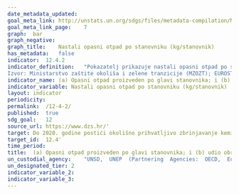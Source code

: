 ```yaml
---
date_metadata_updated:	
goal_meta_link:	http://unstats.un.org/sdgs/files/metadata-compilation/Metadata-Goal-12.pdf'
goal_meta_link_page:	7
graph:	bar
graph_negative:	
graph_title:	Nastali opasni otpad po stanovniku (kg/stanovnik)
has_metadata:	false
indicator:	12.4.2
indicator_definition:	"Pokazatelj prikazuje nastali opasni otpad po stanovniku u kilogramima, ukupno nastalu količinu opasnog otpada u tonama te količine obrađenog opasnog otpada prema postupku oporabe ili zbrinjavanja na području Republike Hrvatske u tonama. Vremenska serija za (a) Nastali opasni otpad je u skladu s metapodacima UN-a, dok vremenska serija za (b) Obrađeni opasni otpad prema postupku oporabe ili zbrinjavanja nije u potpunosti u skladu s metapodacima UN-a. Naime, podaci se odnose na obradu konačnim postupcima na području RH, te nisu uključene količine koje su izvezene na obradu ili su na području RH obrađene postupcima koji se ne smatraju konačnim postupcima.
Izvor: Ministarstvo zaštite okoliša i zelene tranzicije (MZOZT); EUROSTAT"
indicator_name:	(a) Opasni otpad proizveden po glavi stanovnika; i (b) udio obrađenog opasnog otpada, prema vrsti obrade
indicator_variable:	Nastali opasni otpad po stanovniku (kg/stanovnik)
layout:	indicator
periodicity:	
permalink:	/12-4-2/
published:	true  
sdg_goal:	12
source_url:	https://www.dzs.hr/'
target:	Do 2020. godine postići okolišno prihvatljivo zbrinjavanje kemikalija i svih vrsta otpada tijekom njihovog životnog ciklusa, u skladu s dogovorenim međunarodnim okvirima, a znatno smanjiti ispuštanje u zrak, vode i tla u cilju smanjivanja njihovih nepovoljnih učinaka na ljudsko zdravlje i okoliš
target_id:	12.4'
time_period:	
title:	(a) Opasni otpad proizveden po glavi stanovnika; i (b) udio obrađenog opasnog otpada, prema vrsti obrade
un_custodial_agency:	"UNSD,  UNEP  (Partnering  Agencies:  OECD,  Eurostat)"
un_designated_tier:	2
indicator_variable_2:	
indicator_variable_3:	
---
```

